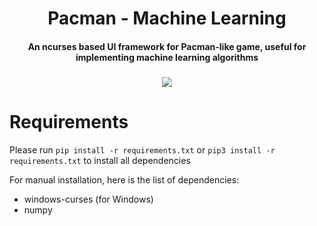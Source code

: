 <div align="center">
  <h1>Pacman - Machine Learning</h1>
  <h4>An ncurses based UI framework for Pacman-like game, useful for implementing machine learning algorithms</h4>
  <h3></h3>
  <img src="https://github.com/akhoanv/PacmanML/blob/main/screenshot/screenshot.png?raw=true"/>
</div>

# Requirements
Please run `pip install -r requirements.txt` or `pip3 install -r requirements.txt` to install all dependencies

For manual installation, here is the list of dependencies:
- windows-curses (for Windows)
- numpy

